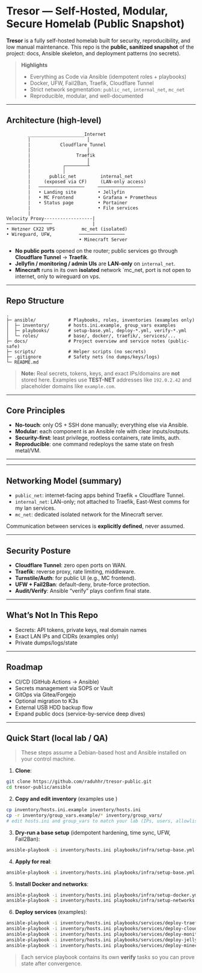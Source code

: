 
# Tresor — Self-Hosted, Modular, Secure Homelab (Public Snapshot)

**Tresor** is a fully self-hosted homelab built for security, reproducibility, and low manual maintenance.
This repo is the **public, sanitized snapshot** of the project: docs, Ansible skeleton, and deployment patterns (no secrets).

> **Highlights**
>
> * Everything as Code via Ansible (idempotent roles + playbooks)
> * Docker, UFW, Fail2Ban, Traefik, Cloudflare Tunnel
> * Strict network segmentation: `public_net`, `internal_net`, `mc_net`
> * Reproducible, modular, and well-documented

---

## Architecture (high-level)

```
        _____________________Internet
        |                     │
        |           Cloudflare Tunnel
        |                     │
        |                 Traefik
        |                     │
        |            ┌────────┴
        |            │                 
        |       public_net         internal_net
        |     (exposed via CF)     (LAN-only access)
        |   ─────────────────     ─────────────────
        |   • Landing site        • Jellyfin
        |   • MC Frontend         • Grafana + Prometheus
        |   • Status page         • Portainer
        |                         • File services
        |
Velocity Proxy------------------|
─────────────────               |                             
• Hetzner CX22 VPS          mc_net (isolated)
• Wireguard, UFW,          ─────────────────
                           • Minecraft Server
```

* **No public ports** opened on the router; public services go through **Cloudflare Tunnel** → **Traefik**.
* **Jellyfin / monitoring / admin UIs** are **LAN-only** on `internal_net`.
* **Minecraft** runs in its own **isolated** network `mc_net, port is not open to internet, only to wireguard on vps. 

---

## Repo Structure

```
.
├─ ansible/            # Playbooks, roles, inventories (examples only)
│  ├─ inventory/       # hosts.ini.example, group_vars examples
│  ├─ playbooks/       # setup-base.yml, deploy-*.yml, verify-*.yml
│  └─ roles/           # base/, docker/, traefik/, services/...
├─ docs/               # Project overview and service notes (public-safe)
├─ scripts/            # Helper scripts (no secrets)
├─ .gitignore          # Safety nets (no dumps/keys/logs)
└─ README.md
```

> **Note:** Real secrets, tokens, keys, and exact IPs/domains are **not** stored here.
> Examples use **TEST-NET** addresses like `192.0.2.42` and placeholder domains like `example.com`.

---

## Core Principles

* **No-touch**: only OS + SSH done manually; everything else via Ansible.
* **Modular**: each component is an Ansible role with clear inputs/outputs.
* **Security-first**: least privilege, rootless containers, rate limits, auth.
* **Reproducible**: one command redeploys the same state on fresh metal/VM.

---

---

## Networking Model (summary)

* `public_net`: internet-facing apps behind Traefik + Cloudflare Tunnel.
* `internal_net`: LAN-only; not attached to Traefik, East-West comms for my lan services. 
* `mc_net`: dedicated isolated network for the Minecraft server.

Communication between services is **explicitly defined**, never assumed.

---

## Security Posture

* **Cloudflare Tunnel**: zero open ports on WAN.
* **Traefik**: reverse proxy, rate limiting, middleware.
* **Turnstile/Auth**: for public UI (e.g., MC frontend).
* **UFW + Fail2Ban**: default-deny, brute-force protection.
* **Audit/Verify**: Ansible “verify” plays confirm final state.

---

## What’s Not In This Repo

* Secrets: API tokens, private keys, real domain names
* Exact LAN IPs and CIDRs (examples only)
* Private dumps/logs/state

---

## Roadmap

* CI/CD (GitHub Actions → Ansible)
* Secrets management via SOPS or Vault
* GitOps via Gitea/Forgejo
* Optional migration to K3s
* External USB HDD backup flow
* Expand public docs (service-by-service deep dives)

---

## Quick Start (local lab / QA)

> These steps assume a Debian-based host and Ansible installed on your control machine.

1. **Clone**:

```bash
git clone https://github.com/raduhhr/tresor-public.git
cd tresor-public/ansible
```

2. **Copy and edit inventory** (examples use )

```bash
cp inventory/hosts.ini.example inventory/hosts.ini
cp -r inventory/group_vars.example/* inventory/group_vars/
# edit hosts.ini and group_vars to match your lab (IPs, users, allowlists)
```

3. **Dry-run a base setup** (idempotent hardening, time sync, UFW, Fail2Ban):

```bash
ansible-playbook -i inventory/hosts.ini playbooks/infra/setup-base.yml --check
```

4. **Apply for real**:

```bash
ansible-playbook -i inventory/hosts.ini playbooks/infra/setup-base.yml
```

5. **Install Docker and networks**:

```bash
ansible-playbook -i inventory/hosts.ini playbooks/infra/setup-docker.yml
ansible-playbook -i inventory/hosts.ini playbooks/infra/setup-networks.yml
```

6. **Deploy services** (examples):

```bash
ansible-playbook -i inventory/hosts.ini playbooks/services/deploy-traefik.yml
ansible-playbook -i inventory/hosts.ini playbooks/services/deploy-cloudflare.yml
ansible-playbook -i inventory/hosts.ini playbooks/services/deploy-monitoring.yml
ansible-playbook -i inventory/hosts.ini playbooks/services/deploy-jellyfin.yml
ansible-playbook -i inventory/hosts.ini playbooks/services/deploy-minecraft.yml
```

> Each service playbook contains its own **verify** tasks so you can prove state after convergence.

